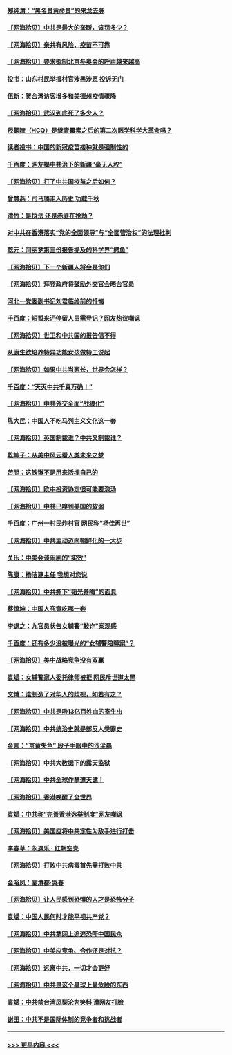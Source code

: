 #### [郑纯清：“黑名贵黄命贵”的来龙去脉](../pages/nsc993/n12875589.md?t=04130951) 
#### [【网海拾贝】中共是最大的垄断，该罚多少？](../pages/nsc993/n12874006.md?t=04130951) 
#### [【网海拾贝】亲共有风险，疫苗不可靠](../pages/nsc993/n12872224.md?t=04130951) 
#### [【网海拾贝】要求抵制北京冬奥会的呼声越来越高](../pages/nsc993/n12868962.md?t=04130951) 
#### [投书：山东村民举报村官涉黑涉恶 投诉无门](../pages/nsc993/n12869726.md?t=04130951) 
#### [伍新：贺台湾访客增多和美德州疫情骤降](../pages/nsc993/n12865651.md?t=04130951) 
#### [【网海拾贝】武汉到底死了多少人？](../pages/nsc993/n12863707.md?t=04130951) 
#### [羟氯喹（HCQ）是继青霉素之后的第二次医学科学大革命吗？](../pages/nsc993/n12638564.md?t=04130951) 
#### [读者投书：中国的新冠疫苗接种就是强制性的](../pages/nsc993/n12859932.md?t=04130951) 
#### [千百度：网友揭中共治下的新疆“毫无人权”](../pages/nsc993/n12858385.md?t=04130951) 
#### [【网海拾贝】打了中共国疫苗之后如何？](../pages/nsc993/n12857866.md?t=04130951) 
#### [曾慧燕：司马璐走入历史 功载千秋](../pages/nsc993/n12856996.md?t=04130951) 
#### [清竹：是执法 还是赤匪在抢劫？](../pages/nsc993/n12856952.md?t=04130951) 
#### [对中共在香港落实“党的全面领导”与“全面管治权”的法理批判](../pages/nsc993/n12856929.md?t=04130951) 
#### [乾元：闫丽梦第三份报告提及的科学界“鳄鱼”](../pages/nsc993/n12855985.md?t=04130951) 
#### [【网海拾贝】下一个新疆人将会是你们](../pages/nsc993/n12855864.md?t=04130951) 
#### [【网海拾贝】拜登政府将鼓励外交官会晤台官员](../pages/nsc993/n12853615.md?t=04130951) 
#### [河北一党委副书记刘君临终前的忏悔](../pages/nsc993/n12849420.md?t=04130951) 
#### [千百度：短暂来沪停留人员需登记？网友热议嘲讽](../pages/nsc993/n12853497.md?t=04130951) 
#### [【网海拾贝】世卫和中共国的报告信不得](../pages/nsc993/n12850902.md?t=04130951) 
#### [从康生欲培养特异功能女孩做特工说起](../pages/nsc993/n12849289.md?t=04130951) 
#### [【网海拾贝】如果中共当家长，世界会怎样？](../pages/nsc993/n12848436.md?t=04130951) 
#### [千百度：“天灭中共千真万确！”](../pages/nsc993/n12845659.md?t=04130951) 
#### [【网海拾贝】中共外交全面“战狼化”](../pages/nsc993/n12845607.md?t=04130951) 
#### [陈大民：中国人不吃马列主义文化这一套](../pages/nsc993/n12842496.md?t=04130951) 
#### [【网海拾贝】英国制裁谁？中共又制裁谁？](../pages/nsc993/n12840909.md?t=04130951) 
#### [乾坤子：从美中风云看人类未来之梦](../pages/nsc993/n12840590.md?t=04130951) 
#### [苦胆：这铁锹不是用来活埋自己的](../pages/nsc993/n12839512.md?t=04130951) 
#### [【网海拾贝】欧中投资协定很可能要泡汤](../pages/nsc993/n12835122.md?t=04130951) 
#### [【网海拾贝】中共已嗅到美国的软弱](../pages/nsc993/n12832411.md?t=04130951) 
#### [千百度：广州一村民炸村官 网民称“杨佳再世”](../pages/nsc993/n12832380.md?t=04130951) 
#### [【网海拾贝】中共主动迈向朝鲜化的一大步](../pages/nsc993/n12829887.md?t=04130951) 
#### [关乐：中美会谈闹剧的“实效”](../pages/nsc993/n12826698.md?t=04130951) 
#### [陈康：杨洁篪主任  我想对您说](../pages/nsc993/n12826609.md?t=04130951) 
#### [【网海拾贝】中共撕下“韬光养晦”的面具](../pages/nsc993/n12826459.md?t=04130951) 
#### [蔡慎坤：中国人究竟吃哪一套](../pages/nsc993/n12826010.md?t=04130951) 
#### [李退之：九官员状告女辅警“敲诈”案观感](../pages/nsc993/n12823984.md?t=04130951) 
#### [千百度：还有多少没被曝光的“女辅警陪睡案”？](../pages/nsc993/n12822136.md?t=04130951) 
#### [【网海拾贝】美中战略竞争没有双赢](../pages/nsc993/n12822105.md?t=04130951) 
#### [袁斌：女辅警家人委托律师被拒 网民斥世道太黑](../pages/nsc993/n12822004.md?t=04130951) 
#### [文博：谁制造了对华人的歧视，如若有之？](../pages/nsc993/n12821635.md?t=04130951) 
#### [【网海拾贝】中共是吸13亿百姓血的寄生虫](../pages/nsc993/n12819191.md?t=04130951) 
#### [【网海拾贝】中共统治史就是部反人类罪史](../pages/nsc993/n12816738.md?t=04130951) 
#### [金言：“京黄失色” 段子手眼中的沙尘暴](../pages/nsc993/n12815700.md?t=04130951) 
#### [【网海拾贝】中共大数据下的露天监狱](../pages/nsc993/n12811075.md?t=04130951) 
#### [【网海拾贝】中共全球作孽遭天谴！](../pages/nsc993/n12810258.md?t=04130951) 
#### [【网海拾贝】香港唤醒了全世界](../pages/nsc993/n12809100.md?t=04130951) 
#### [袁斌：中共称“完善香港选举制度”网友嘲讽](../pages/nsc993/n12808994.md?t=04130951) 
#### [【网海拾贝】美国应将中共定性为敌手进行打击](../pages/nsc993/n12806870.md?t=04130951) 
#### [李春草：永遇乐 · 红朝空壳](../pages/nsc993/n12805365.md?t=04130951) 
#### [【网海拾贝】打败中共病毒首先需打败中共](../pages/nsc993/n12803930.md?t=04130951) 
#### [金浴凤：宴清都‧哭春](../pages/nsc993/n12801601.md?t=04130951) 
#### [【网海拾贝】让人民感到恐惧的人才是恐怖分子](../pages/nsc993/n12799347.md?t=04130951) 
#### [袁斌：中国人民何时才能平视共产党？](../pages/nsc993/n12799306.md?t=04130951) 
#### [【网海拾贝】中共拿网上追逃恐吓中国民众](../pages/nsc993/n12796905.md?t=04130951) 
#### [【网海拾贝】中美应竞争、合作还是对抗？](../pages/nsc993/n12794675.md?t=04130951) 
#### [【网海拾贝】远离中共，一切才会更好](../pages/nsc993/n12793572.md?t=04130951) 
#### [【网海拾贝】中共是这个星球上最危险的东西](../pages/nsc993/n12791400.md?t=04130951) 
#### [袁斌：中共禁台湾凤梨沦为笑料 遭网友打脸](../pages/nsc993/n12791335.md?t=04130951) 
#### [谢田：中共不是国际体制的竞争者和挑战者](../pages/nsc993/n12791212.md?t=04130951) 

----
#### [ >>> 更早内容 <<< ](../indexes/nsc993-earlier.md)
